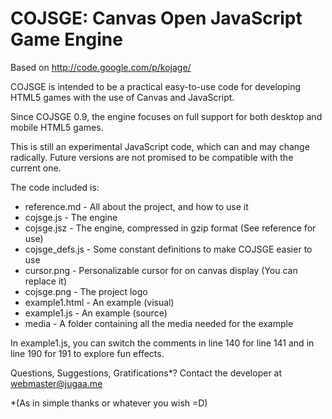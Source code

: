 # COJSGE: Canvas Open JavaScript Game Engine #

Based on http://code.google.com/p/kojage/

COJSGE is intended to be a practical easy-to-use code for developing HTML5 games with the use of Canvas and JavaScript.

Since COJSGE 0.9, the engine focuses on full support for both desktop and mobile HTML5 games.

This is still an experimental JavaScript code, which can and may change radically. Future versions are not promised to be compatible with the current one.

The code included is:
 * reference.md		- All about the project, and how to use it
 * cojsge.js 		- The engine
 * cojsge.jsz 		- The engine, compressed in gzip format (See reference for use)
 * cojsge_defs.js 	- Some constant definitions to make COJSGE easier to use
 * cursor.png 		- Personalizable cursor for on canvas display (You can replace it)
 * cojsge.png		- The project logo
 * example1.html 	- An example (visual)
 * example1.js 		- An example (source)
 * media 			- A folder containing all the media needed for the example

In example1.js, you can switch the comments in line 140 for line 141 and in line 190 for 191 to explore fun effects.

Questions, Suggestions, Gratifications*?
Contact the developer at webmaster@jugaa.me

\*(As in simple thanks or whatever you wish =D)
